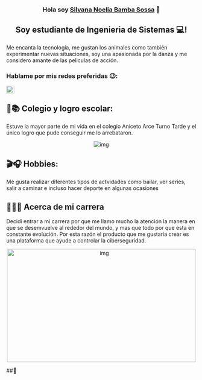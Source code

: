 <h3 align="center">
Hola soy <a href="" target="_blank" rel="noreferrer">Silvana Noelia Bamba Sossa</a> 👋
</h3>
<h2 align="center">
Soy estudiante de Ingenieria de Sistemas  💻!
</h2>

Me encanta la tecnología, me gustan los animales como también experimentar nuevas situaciones, soy una apasionada por la danza y me considero amante de las peliculas de acción.

### Hablame por mis redes preferidas 😉:

<a href="https://instagram.com/"><img align="left" src="https://raw.githubusercontent.com/yushi1007/yushi1007/main/images/instagram.svg" alt="Silvana Noelia | Instagram" width="21px"/></a>

</br>

## 🍎📚 Colegio y logro escolar: 

Estuve la mayor parte de mi vida en el colegio Aniceto Arce Turno Tarde y el único logro que pude conseguir me lo arrebataron.

<p align="center">
  <img src="https://plantillasdememes.com/img/plantillas/que-cosas-no01598159133.jpg" alt="img">
</p>

## 🎬🎧 Hobbies: 

Me gusta realizar diferentes tipos de actvidades como bailar, ver series, salir a caminar e incluso hacer deporte en algunas ocasiones

## 🦿👩‍💻 Acerca de mi carrera

Decidi entrar a mi carrera por que me llamo mucho la atención la manera en que se desemvuelve al rededor del mundo, y mas que todo por que esta en constante evolución. Por esta razón el producto que me gustaria crear es una plataforma que ayude a controlar la ciberseguridad.

<p align="center">
  <img src="https://media.tenor.com/q14D_rMkpa8AAAAS/meme-el.gif" alt="img" width="500" height="300">
</p>

##💼 


